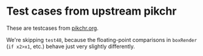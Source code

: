 # Test cases from upstream pikchr

These are testcases from [pikchr.org](https://pikchr.org/home/dir?ci=tip&name=tests).

We're skipping `test48`, because the floating-point comparisons in
`boxRender` (`if x2>x1`, etc.) behave just very slightly differently.